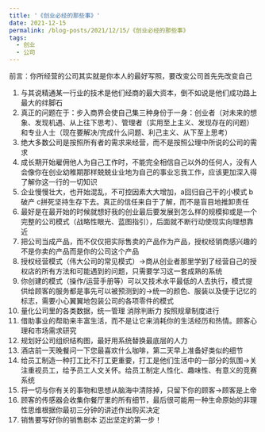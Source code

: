 ```yaml
---
title: '《创业必经的那些事》'
date: 2021-12-15
permalink: /blog-posts/2021/12/15/《创业必经的那些事》
tags:
  - 创业
  - 公司
---
```


前言：你所经营的公司其实就是你本人的最好写照，要改变公司首先先改变自己
1. 与其说精通某一行业的技术是他们经商的最大资本，倒不如说是他们成功路上最大的绊脚石
2. 真正的问题在于：步入商界会使自己集三种身份于一身：创业者（对未来的想象、发现机遇、从上往下思考）、管理者（实用至上主义、发现存在的问题）和专业人士（现在要解决/完成什么问题、利己主义、从下至上思考）
3. 绝大多数公司是按照所有者的需求来经营，而不是按照公理中所说的公司的需求
4. 成长期开始雇佣他人为自己工作时，不能完全相信自己以外的任何人，没有人会像你在创业幼稚期那样兢兢业业地为自己的事业忘我工作，应该更加深入得了解你这一行的一切知识
5. 企业慢慢壮大，也开始混乱，不可控因素大大增加，a回归自己干的小模式 b破产 c拼死坚持生存下去。真正的信任来自于了解，而不是盲目地推卸责任
6. 最好是在最开始的时候就想好我的创业最后要发展到怎么样的规模抑或是一个完整的公司模式（战略性眼光、蓝图指引），后面就不断行动使现实向理想靠近
7. 把公司当成产品，而不仅仅把实际售卖的产品作为产品，授权经销商感兴趣的不是你卖的产品而是你的公司这个产品
8. 授权经营模式（伟大公司的常见模式）->商从创业者那里学到了经营自己的授权店的所有方法和可能遇到的问题，只需要学习这一套成熟的系统
9. 你创建的模式（操作/运营手册等）可以又技术水平最低的人去执行，模式提供给顾客的服务都是事先可以被预测到的->统一的颜色、服装以及便于记忆的标志，需要小心翼翼地包装公司的各项零件的模式
10. 量化公司里的各类数据，统一管理 消除判断力 按照规章制度进行
11. 借助事业的帮助来丰富生活，而不是让它来消耗你的生活经历和热情。顾客心理和市场需求研究
12. 规划好公司组织结构图，最好用系统替换最底层的人力
13. 酒店前一天晚餐问一下您最喜欢什么咖啡，第二天早上准备好类似的细节
14. 给员工制造一种打工比不打工更重要，打工是他们生活中的一部分的氛围->关注重视员工，给予员工人文关怀。给员工制定人性化、趣味性、有意义的竞赛系统
15. 将一切与你有关的事物和思想从脑海中清除掉，只留下你的顾客->顾客是上帝
16. 顾客的传感器会收集你餐厅里的所有细节，最后很可能用一种生命原始的非理性思维根据你最初三分钟的讲述作出购买决定
17. 销售要写好你的销售剧本
迈出坚定的第一步！







